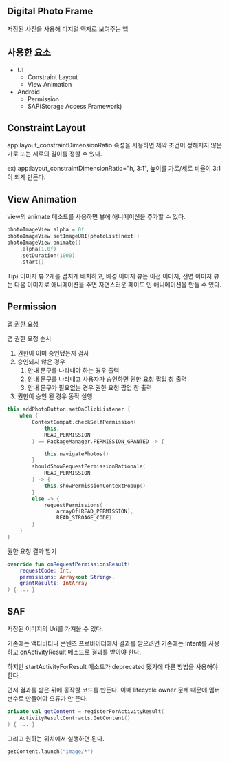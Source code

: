 ## Digital Photo Frame
저장된 사진을 사용해 디지털 액자로 보여주는 앱

## 사용한 요소
+ UI
    + Constraint Layout
    + View Animation
+ Android
    + Permission
    + SAF(Storage Access Framework)
    
## Constraint Layout
app:layout_constraintDimensionRatio 속성을 사용하면 제약 조건이 정해지지 않은 가로 또는 세로의 길이를 정할 수 있다.

ex) app:layout_constraintDimensionRatio="h, 3:1", 높이를 가로/세로 비율이 3:1이 되게 만든다.

## View Animation
view의 animate 메소드를 사용하면 뷰에 애니메이션을 추가할 수 있다.
```kotlin
photoImageView.alpha = 0f
photoImageView.setImageURI(photoList[next])
photoImageView.animate()
    .alpha(1.0f)
    .setDuration(1000)
    .start()
```
Tip) 이미지 뷰 2개를 겹치게 배치하고, 배경 이미지 뷰는 이전 이미지, 전면 이미지 뷰는 다음 이미지로 애니메이션을 주면 자연스러운 페이드 인 애니메이션을 만들 수 있다.

## Permission
[앱 권한 요청](https://developer.android.com/training/permissions/requesting?hl=ko)

앱 권한 요청 순서
1. 권한이 이미 승인됐는지 검사
2. 승인되지 않은 경우
    1. 안내 문구를 나타내야 하는 경우 출력
    2. 안내 문구를 나타내고 사용자가 승인하면 권한 요청 팝업 창 출력
    3. 안내 문구가 필요없는 경우 권한 요청 팝업 창 출력
3. 권한이 승인 된 경우 동작 실행

```kotlin
this.addPhotoButton.setOnClickListener {
    when {
        ContextCompat.checkSelfPermission(
            this,
            READ_PERMISSION
        ) == PackageManager.PERMISSION_GRANTED -> {

            this.navigatePhotos()
        }
        shouldShowRequestPermissionRationale(
            READ_PERMISSION
        ) -> {
            this.showPermissionContextPopup()
        }
        else -> {
            requestPermissions(
                arrayOf(READ_PERMISSION),
                READ_STROAGE_CODE)
        }
    }
}
```

권한 요청 결과 받기
```kotlin
override fun onRequestPermissionsResult(
    requestCode: Int,
    permissions: Array<out String>,
    grantResults: IntArray
) { ... }
```

## SAF
저장된 이미지의 Uri를 가져올 수 있다.

기존에는 액티비티나 콘텐츠 프로바이더에서 결과를 받으려면 기존에는 Intent를 사용하고 onActivityResult 메소드로 결과를 받아야 한다.

하지만 startActivityForResult 메소드가 deprecated 됐기에 다른 방법을 사용해야 한다.

먼저 결과를 받은 뒤에 동작할 코드를 만든다.
이때 lifecycle owner 문제 때문에 멤버 변수로 만들어야 오류가 안 뜬다.
```kotlin
private val getContent = registerForActivityResult(
    ActivityResultContracts.GetContent()
) { ... }
```
그리고 원하는 위치에서 실행하면 된다.
```kotlin
getContent.launch("image/*")
```
